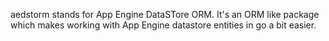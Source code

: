 aedstorm stands for App Engine DataSTore ORM. It's an ORM like package which makes
working with App Engine datastore entities in go a bit easier.
